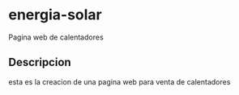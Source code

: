 # energia-solar
Pagina web de calentadores

## Descripcion
esta es la creacion de una pagina web para venta de calentadores
